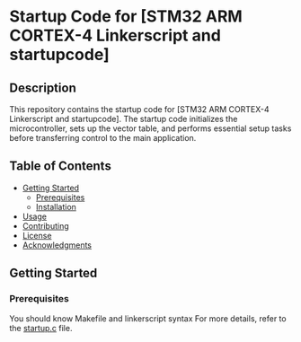 # Startup Code for [STM32 ARM CORTEX-4 Linkerscript and startupcode]

## Description

This repository contains the startup code for [STM32 ARM CORTEX-4 Linkerscript and startupcode]. The startup code initializes the microcontroller, sets up the vector table, and performs essential setup tasks before transferring control to the main application.

## Table of Contents

- [Getting Started](#getting-started)
  - [Prerequisites](#prerequisites)
  - [Installation](#installation)
- [Usage](#usage)
- [Contributing](#contributing)
- [License](#license)
- [Acknowledgments](#acknowledgments)

## Getting Started

### Prerequisites

You should know Makefile and linkerscript syntax
For more details, refer to the [startup.c](./path/to/your/repo/startup.c) file.


